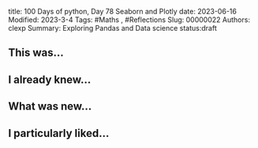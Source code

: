 title: 100 Days of python, Day 78 Seaborn and Plotly
date: 2023-06-16
Modified: 2023-3-4
Tags: #Maths , #Reflections
Slug: 00000022
Authors: clexp
Summary: Exploring Pandas and Data science
status:draft
## This was...

## I already knew...

## What was new...

## I particularly liked... 
